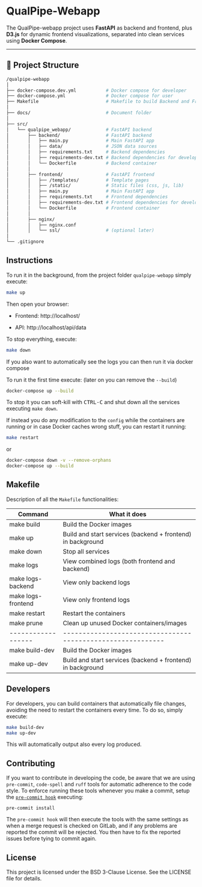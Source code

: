 # QualPipe-Webapp

<!-- ## 🚀 FastAPI + D3.js QualPipe Dashboard Project -->

The QualPipe-webapp project uses **FastAPI** as backend and frontend, plus **D3.js** for dynamic frontend visualizations, separated into clean services using **Docker Compose**.

---

## 📂 Project Structure

```bash
/qualpipe-webapp
│
├── docker-compose.dev.yml           # Docker compose for developer
├── docker-compose.yml               # Docker compose for user
├── Makefile                         # Makefile to build Backend and Frontend
│
├── docs/                            # Document folder
│
├── src/
│   └── qualpipe_webapp/             # FastAPI backend
│       ├── backend/                 # FastAPI backend
│       │   ├── main.py              # Main FastAPI app
│       │   ├── data/                # JSON data sources
│       │   ├── requirements.txt     # Backend dependencies
│       │   ├── requirements-dev.txt # Backend dependencies for developer
│       │   └── Dockerfile           # Backend container
│       │
│       ├── frontend/                # FastAPI frontend
│       │   ├── /templates/          # Template pages
│       │   ├── /static/             # Static files (css, js, lib)
│       │   ├── main.py              # Main FastAPI app
│       │   ├── requirements.txt     # Frontend dependencies
│       │   ├── requirements-dev.txt # Frontend dependencies for developer
│       │   └── Dockerfile           # Frontend container
│       │
│       ├── nginx/
│       │   ├── nginx.conf
│       │   └── ssl/                 # (optional later)
│
└── .gitignore
```

## Instructions

To run it in the background, from the project folder `qualpipe-webapp` simply execute:

```bash
make up
```

Then open your browser:

- Frontend: http://localhost/

- API: http://localhost/api/data

To stop everything, execute:

```bash
make down
```

If you also want to automatically see the logs you can then run it via docker compose

To run it the first time execute: (later on you can remove the `--build`)

```bash
docker-compose up --build
```

To stop it you can soft-kill with <kbd>CTRL-C</kbd> and shut down all the services executing `make down`.

If instead you do any modification to the `config`  while the containers are running or in case Docker caches wrong stuff, you can restart it running:

```bash
make restart
```

or

```bash
docker-compose down -v --remove-orphans
docker-compose up --build
```

## Makefile

Description of all the `Makefile` functionalities:

| Command            | What it does                                                |
| ------------------ | ----------------------------------------------------------- |
| make build         | Build the Docker images                                     |
| make up            | Build and start services (backend + frontend) in background |
| make down          | Stop all services                                           |
| make logs          | View combined logs (both frontend and backend)              |
| make logs-backend  | View only backend logs                                      |
| make logs-frontend | View only frontend logs                                     |
| make restart       | Restart the containers                                      |
| make prune         | Clean up unused Docker containers/images                    |
| ------------------ | ----------------------------------------------------------- |
| make build-dev     | Build the Docker images                                     |
| make up-dev        | Build and start services (backend + frontend) in background |

## Developers

For developers, you can build containers that automatically file changes, avoiding the need to restart the containers every time. To do so, simply execute:

```bash
make build-dev
make up-dev
```

This will automatically output also every log produced.

## Contributing

If you want to contribute in developing the code, be aware that we are using `pre-commit`, `code-spell` and `ruff` tools for automatic adherence to the code style. To enforce running these tools whenever you make a commit, setup the [`pre-commit hook`][pre-commit] executing:

```
pre-commit install
```

The `pre-commit hook` will then execute the tools with the same settings as when a merge request is checked on GitLab, and if any problems are reported the commit will be rejected. You then have to fix the reported issues before tying to commit again.


## License

This project is licensed under the BSD 3-Clause License. See the LICENSE file for details.


[pre-commit]:https://pre-commit.com/
